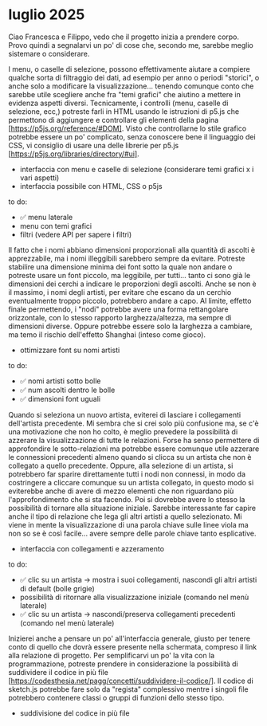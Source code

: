 # luglio 2025

Ciao Francesca e Filippo, vedo che il progetto inizia a prendere corpo. Provo quindi a segnalarvi un po' di cose che, secondo me, sarebbe meglio sistemare o considerare.

I menu, o caselle di selezione, possono effettivamente aiutare a compiere qualche sorta di filtraggio dei dati, ad esempio per anno o periodi "storici", o anche solo a modificare la visualizzazione... tenendo comunque conto che sarebbe utile scegliere anche fra "temi grafici" che aiutino a mettere in evidenza aspetti diversi. Tecnicamente, i controlli (menu, caselle di selezione, ecc,) potreste farli in HTML usando le istruzioni di p5.js che permettono di aggiungere e controllare gli elementi della pagina [https://p5js.org/reference/#DOM]. Visto che controllarne lo stile grafico potrebbe essere un po' complicato, senza conoscere bene il linguaggio dei CSS, vi consiglio di usare una delle librerie per p5.js [https://p5js.org/libraries/directory/#ui].

- interfaccia con menu e caselle di selezione (considerare temi grafici x i vari aspetti)
- interfaccia possibile con HTML, CSS o p5js

to do:
- ✅ menu laterale
- menu con temi grafici
- filtri (vedere API per sapere i filtri)

Il fatto che i nomi abbiano dimensioni proporzionali alla quantità di ascolti è apprezzabile, ma i nomi illeggibili sarebbero sempre da evitare. Potreste stabilire una dimensione minima dei font sotto la quale non andare o potreste usare un font piccolo, ma leggibile, per tutti... tanto ci sono già le dimensioni dei cerchi a indicare le proporzioni degli ascolti. Anche se non è il massimo, i nomi degli artisti, per evitare che escano da un cerchio eventualmente troppo piccolo, potrebbero andare a capo. Al limite, effetto finale permettendo, i "nodi" potrebbe avere una forma rettangolare orizzontale, con lo stesso rapporto larghezza/altezza, ma sempre di dimensioni diverse. Oppure potrebbe essere solo la larghezza a cambiare, ma temo il rischio dell'effetto Shanghai (inteso come gioco).

- ottimizzare font su nomi artisti

to do:
- ✅ nomi artisti sotto bolle
- ✅ num ascolti dentro le bolle
- ✅ dimensioni font uguali

Quando si seleziona un nuovo artista, eviterei di lasciare i collegamenti dell'artista precedente. Mi sembra che si crei solo più confusione ma, se c'è una motivazione che non ho colto, è meglio prevedere la possibilità di azzerare la visualizzazione di tutte le relazioni. Forse ha senso permettere di approfondire le sotto-relazioni ma potrebbe essere comunque utile azzerare le connessioni precedenti almeno quando si clicca su un artista che non è collegato a quello precedente. Oppure, alla selezione di un artista, si potrebbero far sparire direttamente tutti i nodi non connessi, in modo da costringere a cliccare comunque su un artista collegato, in questo modo si eviterebbe anche di avere di mezzo elementi che non riguardano più l'approfondimento che si sta facendo. Poi si dovrebbe avere lo stesso la possibilità di tornare alla situazione iniziale. Sarebbe interessante far capire anche il tipo di relazione che lega gli altri artisti a quello selezionato. Mi viene in mente la visualizzazione di una parola chiave sulle linee viola ma non so se è così facile... avere sempre delle parole chiave tanto esplicative.

- interfaccia con collegamenti e azzeramento

to do:
- ✅ clic su un artista -> mostra i suoi collegamenti, nascondi gli altri artisti di default (bolle grigie)
- possibilità di ritornare alla visualizzazione iniziale (comando nel menù laterale)
- ✅ clic su un artista -> nascondi/preserva collegamenti precedenti (comando nel menù laterale)

Inizierei anche a pensare un po' all'interfaccia generale, giusto per tenere conto di quello che dovrà essere presente nella schermata, compreso il link alla relazione di progetto. Per semplificarvi un po' la vita con la programmazione, potreste prendere in considerazione la possibilità di suddividere il codice in più file [https://codesthesia.net/pagg/concetti/suddividere-il-codice/]. Il codice di sketch.js potrebbe fare solo da "regista" complessivo mentre i singoli file potrebbero contenere classi o gruppi di funzioni dello stesso tipo.

- suddivisione del codice in più file